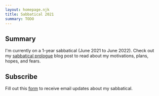 ```yaml
---
layout: homepage.njk
title: Sabbatical 2021
summary: TODO
---
```


<section class="homepage--section">
  <h2>Summary</h2>
  <p>
    I'm currently on a 1-year sabbatical (June 2021 to June 2022).
    Check out my <a href="/blog/sabbatical-prologue">sabbatical prologue</a>
    blog post to read about my motivations,
    plans, hopes, and fears.
  </p>
</section>
<section class="homepage--section">
  <h2>Subscribe</h2>
  <p>
    Fill out this
    <a href="https://docs.google.com/forms/d/e/1FAIpQLSeUweoz_j2mWwMLOJkqoxVNFqIPgJuxfZaivXvtK2RHy-kHOA/viewform">form</a>
    to receive email updates about my sabbatical.
  </p>
</section>
